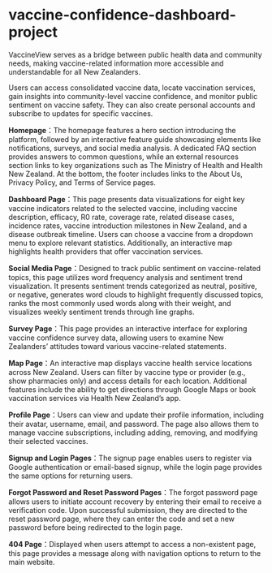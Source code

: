 # vaccine-confidence-dashboard-project

VaccineView serves as a bridge between public health data and community needs, making vaccine-related information more accessible and understandable for all New Zealanders.

Users can access consolidated vaccine data, locate vaccination services, gain insights into community-level vaccine confidence, and monitor public sentiment on vaccine safety. They can also create personal accounts and subscribe to updates for specific vaccines.

**Homepage**：The homepage features a hero section introducing the platform, followed by an interactive feature guide showcasing elements like notifications, surveys, and social media analysis. A dedicated FAQ section provides answers to common questions, while an external resources section links to key organizations such as The Ministry of Health and Health New Zealand. At the bottom, the footer includes links to the About Us, Privacy Policy, and Terms of Service pages.

**Dashboard Page**：This page presents data visualizations for eight key vaccine indicators related to the selected vaccine, including vaccine description, efficacy, R0 rate, coverage rate, related disease cases, incidence rates, vaccine introduction milestones in New Zealand, and a disease outbreak timeline. Users can choose a vaccine from a dropdown menu to explore relevant statistics. Additionally, an interactive map highlights health providers that offer vaccination services.

**Social Media Page**：Designed to track public sentiment on vaccine-related topics, this page utilizes word frequency analysis and sentiment trend visualization. It presents sentiment trends categorized as neutral, positive, or negative, generates word clouds to highlight frequently discussed topics, ranks the most commonly used words along with their weight, and visualizes weekly sentiment trends through line graphs.

**Survey Page**：This page provides an interactive interface for exploring vaccine confidence survey data, allowing users to examine New Zealanders’ attitudes toward various vaccine-related statements.

**Map Page**：An interactive map displays vaccine health service locations across New Zealand. Users can filter by vaccine type or provider (e.g., show pharmacies only) and access details for each location. Additional features include the ability to get directions through Google Maps or book vaccination services via Health New Zealand’s app.

**Profile Page**：Users can view and update their profile information, including their avatar, username, email, and password. The page also allows them to manage vaccine subscriptions, including adding, removing, and modifying their selected vaccines.

**Signup and Login Pages**：The signup page enables users to register via Google authentication or email-based signup, while the login page provides the same options for returning users.

**Forgot Password and Reset Password Pages**：The forgot password page allows users to initiate account recovery by entering their email to receive a verification code. Upon successful submission, they are directed to the reset password page, where they can enter the code and set a new password before being redirected to the login page.

**404 Page**：Displayed when users attempt to access a non-existent page, this page provides a message along with navigation options to return to the main website.
